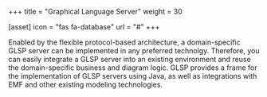 +++
title = "Graphical Language Server"
weight = 30

[asset]
  icon = "fas fa-database"
  url = "#"
+++

Enabled by the flexible protocol-based architecture, a domain-specific GLSP server can be implemented in any preferred technolgy. Therefore, you can easily integrate a GLSP server into an existing environment and reuse the domain-specific business and diagram logic. GLSP provides a frame for the implementation of GLSP servers using Java, as well as integrations with EMF and other existing modeling technologies.
